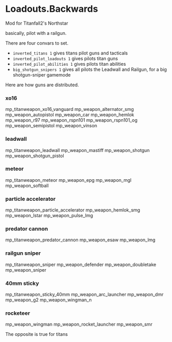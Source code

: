 # Loadouts.Backwards

Mod for Titanfall2's Northstar

basically, pilot with a railgun.

There are four convars to set.

- `inverted_titans 1` gives titans pilot guns and tacticals
- `inverted_pilot_loadouts 1` gives pilots titan guns
- `inverted_pilot_abilities 1` gives pilots titan abilities
- `big_shotgun_snipers 1` gives all pilots the Leadwall and Railgun, for a big shotgun-sniper gamemode

Here are how guns are distributed.

### xo16

mp_titanweapon_xo16_vanguard
mp_weapon_alternator_smg
mp_weapon_autopistol
mp_weapon_car
mp_weapon_hemlok
mp_weapon_r97
mp_weapon_rspn101
mp_weapon_rspn101_og
mp_weapon_semipistol
mp_weapon_vinson

### leadwall

mp_titanweapon_leadwall
mp_weapon_mastiff
mp_weapon_shotgun
mp_weapon_shotgun_pistol

### meteor

mp_titanweapon_meteor
mp_weapon_epg
mp_weapon_mgl
mp_weapon_softball

### particle accelerator

mp_titanweapon_particle_accelerator
mp_weapon_hemlok_smg
mp_weapon_lstar
mp_weapon_pulse_lmg

### predator cannon

mp_titanweapon_predator_cannon
mp_weapon_esaw
mp_weapon_lmg

### railgun sniper

mp_titanweapon_sniper
mp_weapon_defender
mp_weapon_doubletake
mp_weapon_sniper

### 40mm sticky

mp_titanweapon_sticky_40mm
mp_weapon_arc_launcher
mp_weapon_dmr
mp_weapon_g2
mp_weapon_wingman_n

### rocketeer
mp_weapon_wingman
mp_weapon_rocket_launcher
mp_weapon_smr 


The opposite is true for titans
